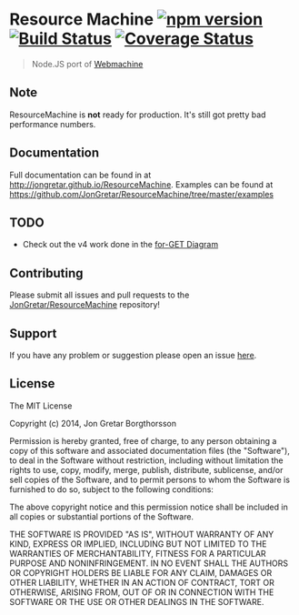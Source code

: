 # Resource Machine [![npm version](https://badge.fury.io/js/resource-machine.svg)](http://badge.fury.io/js/resource-machine) [![Build Status](https://secure.travis-ci.org/JonGretar/ResourceMachine.png?branch=master)](http://travis-ci.org/JonGretar/ResourceMachine) [![Coverage Status](https://coveralls.io/repos/JonGretar/ResourceMachine/badge.svg)](https://coveralls.io/r/JonGretar/ResourceMachine)

> Node.JS port of [Webmachine](https://github.com/basho/webmachine/)
>

## Note

ResourceMachine is **not** ready for production. It's still got pretty bad performance numbers.

## Documentation

Full documentation can be found in at http://jongretar.github.io/ResourceMachine.
Examples can be found at https://github.com/JonGretar/ResourceMachine/tree/master/examples

## TODO

 * Check out the v4 work done in the [for-GET Diagram](https://github.com/for-GET/http-decision-diagram)

## Contributing

Please submit all issues and pull requests to the [JonGretar/ResourceMachine](http://github.com/JonGretar/ResourceMachine) repository!

## Support

If you have any problem or suggestion please open an issue [here](https://github.com/JonGretar/ResourceMachine/issues).

## License

The MIT License

Copyright (c) 2014, Jon Gretar Borgthorsson

Permission is hereby granted, free of charge, to any person
obtaining a copy of this software and associated documentation
files (the "Software"), to deal in the Software without
restriction, including without limitation the rights to use,
copy, modify, merge, publish, distribute, sublicense, and/or sell
copies of the Software, and to permit persons to whom the
Software is furnished to do so, subject to the following
conditions:

The above copyright notice and this permission notice shall be
included in all copies or substantial portions of the Software.

THE SOFTWARE IS PROVIDED "AS IS", WITHOUT WARRANTY OF ANY KIND,
EXPRESS OR IMPLIED, INCLUDING BUT NOT LIMITED TO THE WARRANTIES
OF MERCHANTABILITY, FITNESS FOR A PARTICULAR PURPOSE AND
NONINFRINGEMENT. IN NO EVENT SHALL THE AUTHORS OR COPYRIGHT
HOLDERS BE LIABLE FOR ANY CLAIM, DAMAGES OR OTHER LIABILITY,
WHETHER IN AN ACTION OF CONTRACT, TORT OR OTHERWISE, ARISING
FROM, OUT OF OR IN CONNECTION WITH THE SOFTWARE OR THE USE OR
OTHER DEALINGS IN THE SOFTWARE.
